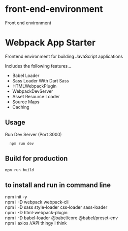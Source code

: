# front-end-environment
Front end environment
# Webpack App Starter

Frontend environment for building JavaScript applications

Includes the following features...

- Babel Loader
- Sass Loader With Dart Sass
- HTMLWebpackPlugin
- WebpackDevServer
- Asset Resource Loader
- Source Maps
- Caching

## Usage

Run Dev Server (Port 3000)

```
  npm run dev
```

## Build for production

```
npm run build
```

## to install and run in command line

npm init -y  
npm i -D webpack webpack-cli  
npm i -D sass style-loader css-loader sass-loader  
npm i -D html-webpack-plugin  
npm i -D babel-loader @babel/core @babel/preset-env  
npm i axios //API thingy I think  
